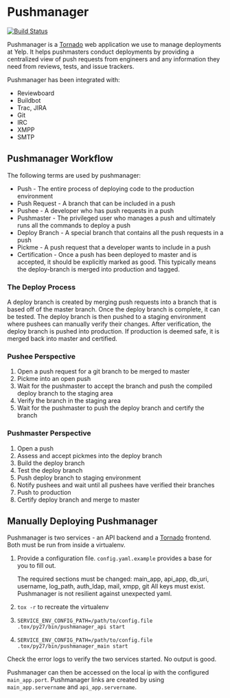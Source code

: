 # Pushmanager

[![Build Status](https://travis-ci.org/Yelp/pushmanager.png?branch=master)](https://travis-ci.org/Yelp/pushmanager)

Pushmanager is a [Tornado](https://github.com/tornadoweb/tornado) web
application we use to manage deployments at Yelp.  It helps pushmasters conduct
deployments by providing a centralized view of push requests from engineers and
any information they need from reviews, tests, and issue trackers.

Pushmanager has been integrated with:
* Reviewboard
* Buildbot
* Trac, JIRA
* Git
* IRC
* XMPP
* SMTP

## Pushmanager Workflow

The following terms are used by pushmanager:

* Push - The entire process of deploying code to the production environment
* Push Request - A branch that can be included in a push
* Pushee - A developer who has push requests in a push
* Pushmaster - The privileged user who manages a push and ultimately runs all
  the commands to deploy a push
* Deploy Branch - A special branch that contains all the push requests in a
  push
* Pickme - A push request that a developer wants to include in a push
* Certification - Once a push has been deployed to master and is accepted, it
  should be explicitly marked as good. This typically means the deploy-branch
  is merged into production and tagged.

### The Deploy Process

A deploy branch is created by merging push requests into a branch that is
based off of the master branch. Once the deploy branch is complete, it can be
tested. The deploy branch is then pushed to a staging environment where pushees
can manually verify their changes. After verification, the deploy branch is
pushed into production. If production is deemed safe, it is merged back into
master and certified.

### Pushee Perspective

1. Open a push request for a git branch to be merged to master
1. Pickme into an open push
1. Wait for the pushmaster to accept the branch and push the compiled deploy
   branch to the staging area
1. Verify the branch in the staging area
1. Wait for the pushmaster to push the deploy branch and certify the branch

### Pushmaster Perspective

1. Open a push
1. Assess and accept pickmes into the deploy branch
1. Build the deploy branch
1. Test the deploy branch
1. Push deploy branch to staging environment
1. Notify pushees and wait until all pushees have verified their branches
1. Push to production
1. Certify deploy branch and merge to master

## Manually Deploying Pushmanager

Pushmanager is two services - an API backend and a
[Tornado](https://github.com/tornadoweb/tornado) frontend. Both must be run
from inside a virtualenv.

1. Provide a configuration file. `config.yaml.example` provides a base for you to fill out.

   The required sections must be changed:
       main_app, api_app, db_uri, username, log_path, auth_ldap, mail, xmpp, git
       All keys must exist. Pushmanager is not resilient against unexpected yaml.

1. `tox -r` to recreate the virtualenv
1. `SERVICE_ENV_CONFIG_PATH=/path/to/config.file .tox/py27/bin/pushmanager_api start`
1. `SERVICE_ENV_CONFIG_PATH=/path/to/config.file .tox/py27/bin/pushmanager_main start`

Check the error logs to verify the two services started. No output is good.

Pushmanager can then be accessed on the local ip with the configured
`main_app.port`. Pushmanager links are created by using `main_app.servername`
and `api_app.servername`.

